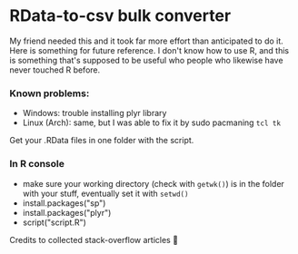 # RData-to-csv bulk converter
My friend needed this and it took far more effort than anticipated to do it. Here is something for future reference. I don't know how to use R, and this is something that's supposed to be useful who people who likewise have never touched R before.

### Known problems:
* Windows: trouble installing plyr library
* Linux (Arch): same, but I was able to fix it by sudo pacmaning `tcl tk`


Get your .RData files in one folder with the script.

### In R console
* make sure your working directory (check with `getwk()`) is in the folder with your stuff, eventually set it with `setwd()`
* install.packages("sp")
* install.packages("plyr")
* script("script.R")

Credits to collected stack-overflow articles 🥺
